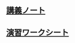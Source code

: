 ## [講義ノート](講義演習サンプル.md)
## [演習ワークシート](http://colab.research.google.com/github/ueharaLab/python1_introduction/blob/main/講義演習サンプル.ipynb)